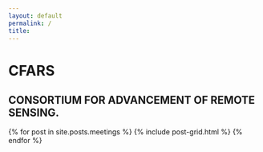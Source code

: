 ```yaml
---
layout: default
permalink: /
title: 
---
```


<div class="page-lead" style="background-image:url(https://cfars.github.io/images/montage.png)">
  <div class="wrap page-lead-content">
	<h1>CFARS</h1>
	<h2>CONSORTIUM FOR ADVANCEMENT OF REMOTE SENSING.</h2>
  </div><!-- /.page-lead-content -->
</div><!-- /.page-lead -->

<div class="tiles">
{% for post in site.posts.meetings %}
	{% include post-grid.html %}
{% endfor %}
</div><!-- /.tiles -->
